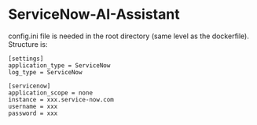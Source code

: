 # ServiceNow-AI-Assistant

config.ini file is needed in the root directory (same level as the dockerfile). Structure is:
```
[settings]
application_type = ServiceNow
log_type = ServiceNow

[servicenow]
application_scope = none
instance = xxx.service-now.com
username = xxx
password = xxx

```
